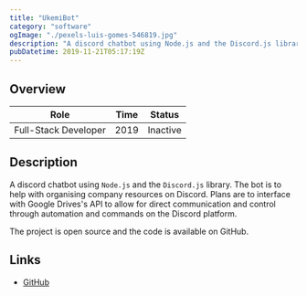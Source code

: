 ```yaml
---
title: "UkemiBot"
category: "software"
ogImage: "./pexels-luis-gomes-546819.jpg"
description: "A discord chatbot using Node.js and the Discord.js library"
pubDatetime: 2019-11-21T05:17:19Z
---
```


## Overview

| Role                 | Time | Status   |
| -------------------- | ---- | -------- |
| Full-Stack Developer | 2019 | Inactive |

## Description

A discord chatbot using `Node.js` and the `Discord.js` library. The bot is to help with organising company resources on Discord. Plans are to interface with Google Drives's API to allow for direct communication and control through automation and commands on the Discord platform.

The project is open source and the code is available on GitHub.

## Links

- [GitHub](https://github.com/ukemi-project/UkemiBot)
